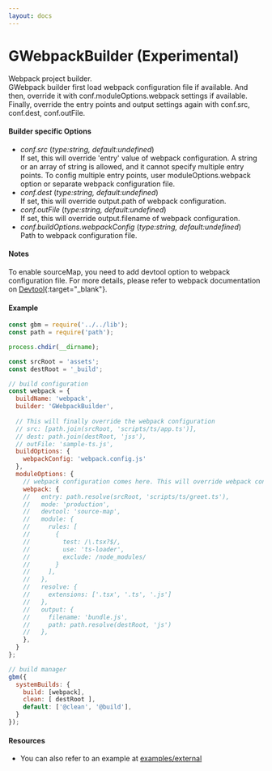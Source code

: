 ```yaml
---
layout: docs
---
```


# GWebpackBuilder (Experimental)
Webpack project builder.<br>
GWebpack builder first load webpack configuration file if available. And then, override it with conf.moduleOptions.webpack settings if available. Finally, override the entry points and output settings again with conf.src, conf.dest, conf.outFile.

#### Builder specific Options
  - *conf.src* (<i>type:string, default:undefined</i>)<br>
    If set, this will override 'entry' value of webpack configuration. A string or an array of string is allowed, and it cannot specify multiple entry points. To config multiple entry points, user moduleOptions.webpack option or separate webpack configuration file.
  - *conf.dest* (<i>type:string, default:undefined</i>)<br>
    If set, this will override output.path of webpack configuration.
  - *conf.outFile* (<i>type:string, default:undefined</i>)<br>
    If set, this will override output.filename of webpack configuration.
  - *conf.buildOptions.webpackConfig* (<i>type:string, default:undefined</i>)<br>
    Path to webpack configuration file.

#### Notes
To enable sourceMap, you need to add devtool option to webpack configuration file. For more details, please refer to webpack documentation on [Devtool](https://webpack.js.org/configuration/devtool/){:target="_blank"}.

#### Example
```javascript
const gbm = require('../../lib');
const path = require('path');

process.chdir(__dirname);

const srcRoot = 'assets';
const destRoot = '_build';

// build configuration
const webpack = {
  buildName: 'webpack',
  builder: 'GWebpackBuilder',
  
  // This will finally override the webpack configuration
  // src: [path.join(srcRoot, 'scripts/ts/app.ts')],
  // dest: path.join(destRoot, 'jss'),
  // outFile: 'sample-ts.js',
  buildOptions: {
    webpackConfig: 'webpack.config.js'
  },
  moduleOptions: {
    // webpack configuration comes here. This will override webpack configuration file.
    webpack: {
    //   entry: path.resolve(srcRoot, 'scripts/ts/greet.ts'),
    //   mode: 'production',
    //   devtool: 'source-map',
    //   module: {
    //     rules: [
    //       {
    //         test: /\.tsx?$/,
    //         use: 'ts-loader',
    //         exclude: /node_modules/
    //       }
    //     ],
    //   },
    //   resolve: {
    //     extensions: ['.tsx', '.ts', '.js']
    //   },
    //   output: {
    //     filename: 'bundle.js',
    //     path: path.resolve(destRoot, 'js')
    //   },
    },
  }
};

// build manager
gbm({
  systemBuilds: {
    build: [webpack],
    clean: [ destRoot ],
    default: ['@clean', '@build'],
  }
});
```

#### Resources
  - You can also refer to an example at [examples/external]({{site.repo}}/examples/webpack/)